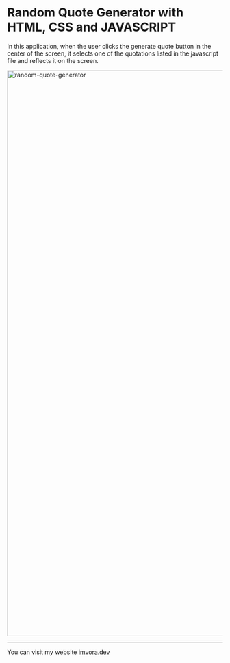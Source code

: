 # Random Quote Generator with HTML, CSS and JAVASCRIPT

In this application, when the user clicks the generate quote button in the center of the screen, it selects one of the quotations listed in the javascript file and reflects it on the screen.

<img width="1320" alt="random-quote-generator" src="https://github.com/aligunesv/100projects100day/assets/82121296/028feea4-7bb5-4677-bbb7-61d40f06b7c5">

----

You can visit my website [imvora.dev](https://www.imvora.dev)
